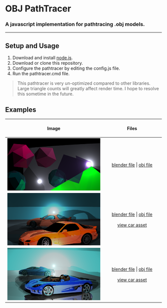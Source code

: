 # OBJ PathTracer
### A javascript implementation for pathtracing .obj models.

---
## Setup and Usage
 1. Download and install [node.js](https://nodejs.org/en/).
 2. Download or clone this repository.
 3. Configure the pathtracer by editing the config.js file.
 4. Run the pathtracer.cmd file.

> This pathtracer is very un-optimized compared to other libraries. Large triangle counts will greatly affect render time. I hope to resolve this sometime in the future.

## Examples

|  <br> Image <br><br> | <img width=500/> Files <br><br> |
| :----: | :----: |
| ![geometrySceneRender](./assets/geometry.png) | [blender file](/meshes/blend/geometryScene.blend) &#x7c; [obj file](/meshes/geometryScene.obj)|
| ![car](./assets/car.png) | [blender file](/meshes/blend/carModel.blend) &#x7c; [obj file](/meshes/carModel.obj) <br><br> [view car asset](https://sketchfab.com/3d-models/mazda-rx-7-27c2c828e9ca4ca3a408018007a10db8)  |
| ![car 2](./assets/car1.png) | [blender file](/meshes/blend/carModel2.blend) &#x7c; [obj file](/meshes/carModel2.obj) <br><br> [view car asset](https://sketchfab.com/3d-models/2007-koenigsegg-ccx-no-roof-423b64e085974b97b5cfd5a87d9dcce3)  |


